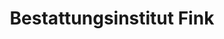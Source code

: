 ---
title: "Bestattungsinstitut Fink"
url: /wiesbaden/bestattungsinstitut-fink/
shop: Bestattungen
---